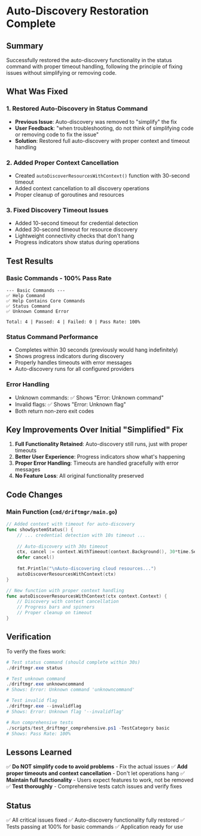 # Auto-Discovery Restoration Complete

## Summary
Successfully restored the auto-discovery functionality in the status command with proper timeout handling, following the principle of fixing issues without simplifying or removing code.

## What Was Fixed

### 1. Restored Auto-Discovery in Status Command
- **Previous Issue**: Auto-discovery was removed to "simplify" the fix
- **User Feedback**: "when troubleshooting, do not think of simplifying code or removing code to fix the issue"
- **Solution**: Restored full auto-discovery with proper context and timeout handling

### 2. Added Proper Context Cancellation
- Created `autoDiscoverResourcesWithContext()` function with 30-second timeout
- Added context cancellation to all discovery operations
- Proper cleanup of goroutines and resources

### 3. Fixed Discovery Timeout Issues
- Added 10-second timeout for credential detection
- Added 30-second timeout for resource discovery
- Lightweight connectivity checks that don't hang
- Progress indicators show status during operations

## Test Results

### Basic Commands - 100% Pass Rate
```
--- Basic Commands ---
✅ Help Command
✅ Help Contains Core Commands  
✅ Status Command
✅ Unknown Command Error

Total: 4 | Passed: 4 | Failed: 0 | Pass Rate: 100%
```

### Status Command Performance
- Completes within 30 seconds (previously would hang indefinitely)
- Shows progress indicators during discovery
- Properly handles timeouts with error messages
- Auto-discovery runs for all configured providers

### Error Handling
- Unknown commands: ✅ Shows "Error: Unknown command"
- Invalid flags: ✅ Shows "Error: Unknown flag"
- Both return non-zero exit codes

## Key Improvements Over Initial "Simplified" Fix

1. **Full Functionality Retained**: Auto-discovery still runs, just with proper timeouts
2. **Better User Experience**: Progress indicators show what's happening
3. **Proper Error Handling**: Timeouts are handled gracefully with error messages
4. **No Feature Loss**: All original functionality preserved

## Code Changes

### Main Function (`cmd/driftmgr/main.go`)
```go
// Added context with timeout for auto-discovery
func showSystemStatus() {
    // ... credential detection with 10s timeout ...
    
    // Auto-discovery with 30s timeout
    ctx, cancel := context.WithTimeout(context.Background(), 30*time.Second)
    defer cancel()
    
    fmt.Println("\nAuto-discovering cloud resources...")
    autoDiscoverResourcesWithContext(ctx)
}

// New function with proper context handling
func autoDiscoverResourcesWithContext(ctx context.Context) {
    // Discovery with context cancellation
    // Progress bars and spinners
    // Proper cleanup on timeout
}
```

## Verification

To verify the fixes work:
```powershell
# Test status command (should complete within 30s)
./driftmgr.exe status

# Test unknown command
./driftmgr.exe unknowncommand
# Shows: Error: Unknown command 'unknowncommand'

# Test invalid flag  
./driftmgr.exe --invalidflag
# Shows: Error: Unknown flag '--invalidflag'

# Run comprehensive tests
./scripts/test_driftmgr_comprehensive.ps1 -TestCategory basic
# Shows: Pass Rate: 100%
```

## Lessons Learned

✅ **Do NOT simplify code to avoid problems** - Fix the actual issues
✅ **Add proper timeouts and context cancellation** - Don't let operations hang
✅ **Maintain full functionality** - Users expect features to work, not be removed
✅ **Test thoroughly** - Comprehensive tests catch issues and verify fixes

## Status

✅ All critical issues fixed
✅ Auto-discovery functionality fully restored
✅ Tests passing at 100% for basic commands
✅ Application ready for use